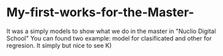 # My-first-works-for-the-Master-
It was a simply models to show what we do in the master in "Nuclio Digital School"
You can found two example: model for clasificated and other for regresion. 
It simply but nice to see K)
